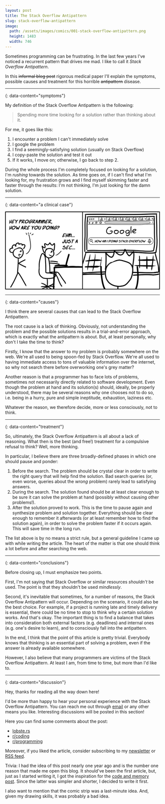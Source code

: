 ```yaml
---
layout: post
title: The Stack Overflow Antipattern
slug: stack-overflow-antipattern
image:
  path: /assets/images/comics/001-stack-overflow-antipattern.png
  height: 1483
  width: 746
---
```


Sometimes programming can be frustrating. In the last few years I've noticed a recurrent pattern that drives me mad. I like to call it *Stack Overflow Antipattern*.

In this ~~informal blog post~~ rigorous medical paper I'll explain the symptoms, possible causes and treatment for this horrible ~~antipattern~~ disease.

---
{: data-content="symptoms"}

My definition of the Stack Overflow Antipattern is the following:

> Spending more time looking for a solution rather than thinking about it.

For me, it goes like this:

1. I encounter a problem I can't immediately solve
2. I google the problem
3. I find a seemingly-satisfying solution (usually on Stack Overflow)
4. I copy-paste the solution and test it out
5. If it works, I move on; otherwise, I go back to step 2.

During the whole process I'm completely focused on looking for a solution, I'm *rushing* towards the solution. As time goes on, if I can't find what I'm looking for, my frustration grows and I find myself skimming faster and faster through the results: I'm not thinking, I'm just looking for the damn solution.

---
{: data-content="a clinical case"}

![Comic#001: The Stack Overflow Antipattern](../assets/images/comics/001-stack-overflow-antipattern.png)

---
{: data-content="causes"}

I think there are several causes that can lead to the Stack Overflow Antipattern.

The root cause is a lack of thinking. Obviously, not understanding the problem and the possible solutions results in a trial-and-error approach, which is exactly what the antipattern is about. But, at least personally, why don't I take the time to think?

Firstly, I know that the answer to my problem is probably somewhere on the web. We're all used to being spoon-fed by Stack Overflow. We're all used to having immediate access to tons of valuable information over the internet, so why not search there before overworking one's grey matter?

Another reason is that a programmer has to face lots of problems, sometimes not necessarily directly related to software development. Even though the problem at hand and its solution(s) should, ideally, be properly understood, there may be several reasons why one chooses not to do so, i.e. being in a hurry, pure and simple ineptitude, exhaustion, laziness etc.

Whatever the reason, we therefore decide, more or less consciously, not to think.

---
{: data-content="treatment"}

So, ultimately, the Stack Overflow Antipattern is all about a lack of reasoning. What then is the best (and free!) treatment for a compulsive refusal to think? Well, more thinking.

In particular, I believe there are three broadly-defined phases in which one should pause and ponder:

1. Before the search. The problem should be crystal clear in order to write the right query that will help find the solution. Bad search queries (or, even worse, queries about the *wrong* problem) rarely lead to satisfying answers.
2. During the search. The solution found should be at least clear enough to be sure it can solve the problem at hand (possibly without causing other problems!).
3. After the solution proved to work. This is the time to pause again and synthesize problem and solution together. Everything should be clear enough to remember it afterwards (or at least remember how to find the solution again), in order to solve the problem faster if it occurs again. This will save time in the long run.

The list above is by no means a strict rule, but a general guideline I came up with while writing the article. The heart of the matter is that one should think a lot before and after searching the web.

---
{: data-content="conclusions"}

Before closing up, I must emphasize two points.

First, I'm not saying that Stack Overflow or similar resources *shouldn't* be used. The point is that they shouldn't be used *mindlessly*.

Second, it's inevitable that sometimes, for a number of reasons, the Stack Overflow Antipattern will occur. Depending on the scenario, it could also be the best choice. For example, if a project is running late and timely delivery is essential, there could be no time to stop to think why a certain solution works. And that's okay. The important thing is to find a balance that takes into consideration both external factors (e.g. deadlines) and internal ones (e.g. one's desire to learn), and to consciously fall into the antipattern.

In the end, I think that the point of this article is pretty trivial. Everybody knows that thinking is an essential part of solving a problem, even if the answer is already available somewhere.

However, I also believe that many programmers are victims of the Stack Overflow Antipattern. At least I am, from time to time, but more than I'd like to.

---
{: data-content="discussion"}

Hey, thanks for reading all the way down here!

I'd be more than happy to hear your personal experience with the Stack Overflow Antipattern. You can reach me out through [email](mailto:riccardo.graziosi97@gmail.com) or any other means you like. Interesting discussions will be posted in this section!

Here you can find some comments about the post:

- [lobste.rs](https://lobste.rs/s/kftyrd/stack_overflow_antipattern)
- [r/coding](https://www.reddit.com/r/coding/comments/ixn3pk/the_stack_overflow_antipattern/)
- [r/programming](https://www.reddit.com/r/programming/comments/ixn3n9/the_stack_overflow_antipattern/)

Moreover, if you liked the article, consider subscribing to my [newsletter](https://tinyletter.com/riggraz) or [RSS feed](/feed.xml).

Trivia: I had the idea of this post nearly one year ago and is the number one reason that made me open this blog. It should've been the first article, but, just as I started writing it, I got the inspiration for the [code and memory post](https://riggraz.dev/code-and-memory.html). Since the latter was simpler and shorter, I decided to write it first.

I also want to mention that the comic strip was a last-minute idea. And, given my drawing skills, it was probably a bad idea.